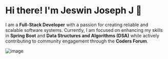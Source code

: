 # Hi there! I'm Jeswin Joseph J 👋

I am a **Full-Stack Developer** with a passion for creating reliable and scalable software systems. Currently, I am focused on enhancing my skills in **Spring Boot** and **Data Structures and Algorithms (DSA)** while actively contributing to community engagement through the **Coders Forum**.

![image](https://github.com/user-attachments/assets/15aaf3a2-05d1-4a36-989d-130664335e81)

